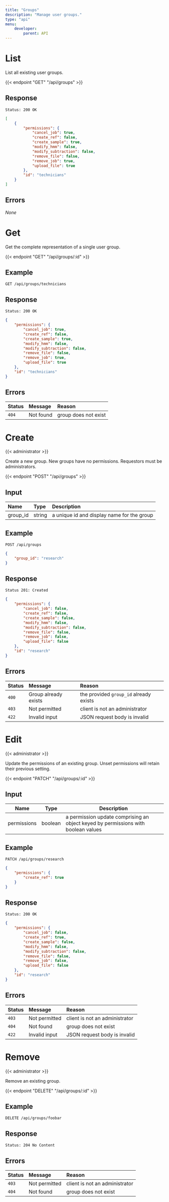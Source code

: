 ```yaml
---
title: "Groups"
description: "Manage user groups."
type: "api"
menu:
    developer:
        parent: API
---
```


# List

List all existing user groups.

{{< endpoint "GET" "/api/groups" >}}

## Response

```
Status: 200 OK
```

```json
[
	{
		"permissions": {
			"cancel_job": true,
			"create_ref": false,
			"create_sample": true,
			"modify_hmm": false,
			"modify_subtraction": false,
			"remove_file": false,
			"remove_job": true,
			"upload_file": true
		},
		"id": "technicians"
	}
]
```

## Errors

_None_


# Get

Get the complete representation of a single user group.

{{< endpoint "GET" "/api/groups/:id" >}}

## Example

```
GET /api/groups/technicians
```

## Response

```
Status: 200 OK
```

```json
{
	"permissions": {
		"cancel_job": true,
		"create_ref": false,
		"create_sample": true,
		"modify_hmm": false,
		"modify_subtraction": false,
		"remove_file": false,
		"remove_job": true,
		"upload_file": true
	},
	"id": "technicians"
}
```

## Errors

| Status | Message   | Reason               |
| :----- | :-------- | :------------------- |
| `404`  | Not found | group does not exist |


# Create

{{< administrator >}}

Create a new group. New groups have no permissions. Requestors must be administrators.

{{< endpoint "POST" "/api/groups" >}}

## Input

| Name     | Type   | Description                                 |
| :------- | :----- | :------------------------------------------ |
| group_id | string | a unique id and display name for the group  |

## Example

```
POST /api/groups
```

```json
{
    "group_id": "research"
}
```

## Response

```
Status 201: Created
```

```json
{
	"permissions": {
		"cancel_job": false,
		"create_ref": false,
		"create_sample": false,
		"modify_hmm": false,
		"modify_subtraction": false,
		"remove_file": false,
		"remove_job": false,
		"upload_file": false
	},
	"id": "research"
}
```

## Errors

| Status | Message              | Reason                                 |
| :----- | :------------------- | :------------------------------------- |
| `400`  | Group already exists | the provided `group_id` already exists |
| `403`  | Not permitted        | client is not an administrator         |
| `422`  | Invalid input        | JSON request body is invalid           |


# Edit

{{< administrator >}}

Update the permissions of an existing group. Unset permissions will retain their previous setting.

{{< endpoint "PATCH" "/api/groups/:id" >}}

## Input

| Name        | Type    | Description                                                                       |
| ----------- | ------- | --------------------------------------------------------------------------------- |
| permissions | boolean | a permission update comprising an object keyed by permissions with boolean values |

## Example

```
PATCH /api/groups/research
```

```json
{
	"permissions": {
		"create_ref": true
	}
}
```

## Response

```
Status: 200 OK
```

```json
{
	"permissions": {
		"cancel_job": false,
		"create_ref": true,
		"create_sample": false,
		"modify_hmm": false,
		"modify_subtraction": false,
		"remove_file": false,
		"remove_job": false,
		"upload_file": false
	},
	"id": "research"
}
```

## Errors

| Status | Message       | Reason                         |
| :----- | :------------ | :----------------------------- |
| `403`  | Not permitted | client is not an administrator |
| `404`  | Not found     | group does not exist           |
| `422`  | Invalid input | JSON request body is invalid   |


# Remove

{{< administrator >}}

Remove an existing group.

{{< endpoint "DELETE" "/api/groups/:id" >}}

## Example

```
DELETE /api/groups/foobar
```

## Response

```
Status: 204 No Content
```

## Errors

| Status | Message       | Reason                         |
| :----- | :------------ | :----------------------------- |
| `403`  | Not permitted | client is not an administrator |
| `404`  | Not found     | group does not exist           |
